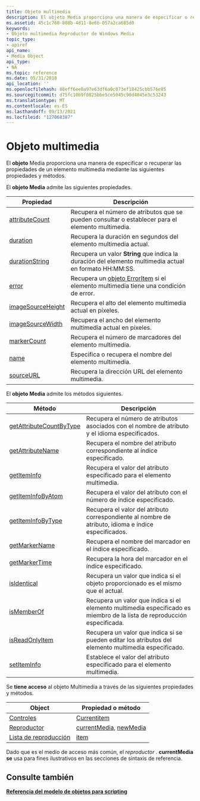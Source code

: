 ```yaml
---
title: Objeto multimedia
description: El objeto Media proporciona una manera de especificar o recuperar las propiedades de un elemento multimedia mediante las siguientes propiedades y métodos.
ms.assetid: 45c1c760-808b-4d11-8e6b-057a2ca685d0
keywords:
- Objeto multimedia Reproductor de Windows Media
topic_type:
- apiref
api_name:
- Media Object
api_type:
- NA
ms.topic: reference
ms.date: 05/31/2018
api_location: ''
ms.openlocfilehash: 88eff6ee0a97e63df6a0c073ef18425cbb576e85
ms.sourcegitcommit: d75fc10b9f0825bbe5ce5045c90d4045e3c53243
ms.translationtype: MT
ms.contentlocale: es-ES
ms.lasthandoff: 09/13/2021
ms.locfileid: "127068387"
---
```

# <a name="media-object"></a>Objeto multimedia

El **objeto** Media proporciona una manera de especificar o recuperar las propiedades de un elemento multimedia mediante las siguientes propiedades y métodos.

El **objeto Media** admite las siguientes propiedades.



| Propiedad                                         | Descripción                                                                                        |
|--------------------------------------------------|----------------------------------------------------------------------------------------------------|
| [attributeCount](media-attributecount.md)       | Recupera el número de atributos que se pueden consultar o establecer para el elemento multimedia.              |
| [duration](media-duration.md)                   | Recupera la duración en segundos del elemento multimedia actual.                                       |
| [durationString](media-durationstring.md)       | Recupera un valor **String** que indica la duración del elemento multimedia actual en formato HH:MM:SS. |
| [error](media-error.md)                         | Recupera un [objeto ErrorItem](erroritem-object.md) si el elemento multimedia tiene una condición de error.    |
| [imageSourceHeight](media-imagesourceheight.md) | Recupera el alto del elemento multimedia actual en píxeles.                                          |
| [imageSourceWidth](media-imagesourcewidth.md)   | Recupera el ancho del elemento multimedia actual en píxeles.                                           |
| [markerCount](media-markercount.md)             | Recupera el número de marcadores del elemento multimedia.                                                 |
| [name](media-name.md)                           | Especifica o recupera el nombre del elemento multimedia.                                                 |
| [sourceURL](media-sourceurl.md)                 | Recupera la dirección URL del elemento multimedia.                                                               |



 

El **objeto Media** admite los métodos siguientes.



| Método                                                       | Descripción                                                                                              |
|--------------------------------------------------------------|----------------------------------------------------------------------------------------------------------|
| [getAttributeCountByType](media-getattributecountbytype.md) | Recupera el número de atributos asociados con el nombre de atributo y el idioma especificados.            |
| [getAttributeName](media-getattributename.md)               | Recupera el nombre del atributo correspondiente al índice especificado.                                |
| [getItemInfo](media-getiteminfo.md)                         | Recupera el valor del atributo especificado para el elemento multimedia.                                       |
| [getItemInfoByAtom](media-getiteminfobyatom.md)             | Recupera el valor del atributo con el número de índice especificado.                                    |
| [getItemInfoByType](media-getiteminfobytype.md)             | Recupera el valor del atributo correspondiente al nombre de atributo, idioma e índice especificados. |
| [getMarkerName](media-getmarkername.md)                     | Recupera el nombre del marcador en el índice especificado.                                                 |
| [getMarkerTime](media-getmarkertime.md)                     | Recupera la hora del marcador en el índice especificado.                                                 |
| [isIdentical](media-isidentical.md)                         | Recupera un valor que indica si el objeto proporcionado es el mismo que el actual.                 |
| [isMemberOf](media-ismemberof.md)                           | Recupera un valor que indica si el elemento multimedia especificado es miembro de la lista de reproducción especificada.     |
| [isReadOnlyItem](media-isreadonlyitem.md)                   | Recupera un valor que indica si se pueden editar los atributos del elemento multimedia especificado.           |
| [setItemInfo](media-setiteminfo.md)                         | Establece el valor del atributo especificado para el elemento multimedia.                                            |



 

Se **tiene acceso** al objeto Multimedia a través de las siguientes propiedades y métodos.



| Object                          | Propiedad o método                                                       |
|---------------------------------|--------------------------------------------------------------------------|
| [Controles](controls-object.md) | [Currentitem](controls-currentitem.md)                                  |
| [Reproductor](player-object.md)     | [currentMedia](player-currentmedia.md), [newMedia](player-newmedia.md) |
| [Lista de reproducción](playlist-object.md) | [item](playlist-item.md)                                                |



 

Dado que es el medio de acceso más común, el *reproductor .* **currentMedia se** usa para fines ilustrativos en las secciones de sintaxis de referencia.

## <a name="see-also"></a>Consulte también

<dl> <dt>

[**Referencia del modelo de objetos para scripting**](object-model-reference-for-scripting.md)
</dt> </dl>

 

 




